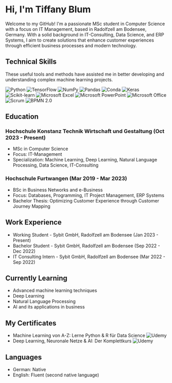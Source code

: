 # Hi, I'm Tiffany Blum 

Welcome to my GitHub! I'm a passionate MSc student in Computer Science with a focus on IT Management, based in Radolfzell am Bodensee, Germany. 
With a solid background in IT-Consulting, Data Science, and ERP Systems, I aim to create solutions that enhance customer experiences through efficient business processes and modern technology.

##  Technical Skills

These useful tools and methods have assisted me in better developing and understanding complex machine learning projects.

![Python](https://img.shields.io/badge/-Python-blue?logo=python&logoColor=white&style=flat)
![TensorFlow](https://img.shields.io/badge/-TensorFlow-orange?logo=tensorflow&logoColor=white&style=flat)
![NumPy](https://img.shields.io/badge/-NumPy-013243?logo=numpy&logoColor=white&style=flat)
![Pandas](https://img.shields.io/badge/-Pandas-150458?logo=pandas&logoColor=white&style=flat)
![Conda](https://img.shields.io/badge/-Conda-44A833?logo=anaconda&logoColor=white&style=flat)
![Keras](https://img.shields.io/badge/-Keras-D00000?logo=keras&logoColor=white&style=flat)
![Scikit-learn](https://img.shields.io/badge/-Scikit%20Learn-F7931E?logo=scikitlearn&logoColor=white&style=flat)
![Microsoft Excel](https://img.shields.io/badge/-Microsoft%20Excel-217346?logo=microsoftexcel&logoColor=white&style=flat)
![Microsoft PowerPoint](https://img.shields.io/badge/-Microsoft%20PowerPoint-B7472A?logo=microsoftpowerpoint&logoColor=white&style=flat)
![Microsoft Office](https://img.shields.io/badge/-Microsoft%20Office-D83B01?logo=microsoftoffice&logoColor=white&style=flat)
![Scrum](https://img.shields.io/badge/-Scrum-6DB33F?logo=scrumalliance&logoColor=white&style=flat)
![BPMN 2.0](https://img.shields.io/badge/-BPMN%202.0-0D6EB6?logo=bpmn&logoColor=white&style=flat)


## Education
### Hochschule Konstanz Technik Wirtschaft und Gestaltung (Oct 2023 - Present)
- MSc in Computer Science
- Focus: IT-Management
- Specialization: Machine Learning, Deep Learning, Natural Language Processing, Data Science, IT-Consulting
### Hochschule Furtwangen (Mar 2019 - Mar 2023)
- BSc in Business Networks and e-Business
- Focus: Databases, Programming, IT Project Management, ERP Systems
- Bachelor Thesis: Optimizing Customer Experience through Customer Journey Mapping

## Work Experience
- Working Student - Sybit GmbH, Radolfzell am Bodensee (Jan 2023 - Present)
- Bachelor Student - Sybit GmbH, Radolfzell am Bodensee (Sep 2022 - Dec 2022)
- IT Consulting Intern - Sybit GmbH, Radolfzell am Bodensee (Mar 2022 - Sep 2022)

## Currently Learning
- Advanced machine learning techniques
- Deep Learning
- Natural Language Processing
- AI and its applications in business

## My Certificates 

- Machine Learning von A-Z: Lerne Python & R für Data Science ![Udemy](https://img.shields.io/badge/-Udemy-A435F0?logo=udemy&logoColor=white&style=flat)
- Deep Learning, Neuronale Netze & AI: Der Komplettkurs ![Udemy](https://img.shields.io/badge/-Udemy-A435F0?logo=udemy&logoColor=white&style=flat)

## Languages
- German: Native
- English: Fluent (second native language)

<!---
tiffanykarolineblum/tiffanykarolineblum is a ✨ special ✨ repository because its `README.md` (this file) appears on your GitHub profile.
You can click the Preview link to take a look at your changes.
--->

